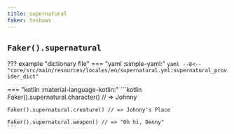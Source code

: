 ```yaml
---
title: supernatural
faker: tvshows
---
```


## `Faker().supernatural`

??? example "dictionary file"
    === "yaml :simple-yaml:"
        ```yaml
        --8<-- "core/src/main/resources/locales/en/supernatural.yml:supernatural_provider_dict"
        ```

=== "kotlin :material-language-kotlin:"
    ```kotlin
    Faker().supernatural.character() // => Johnny

    Faker().supernatural.creature() // => Johnny's Place

    Faker().supernatural.weapon() // => "Oh hi, Denny"
    ```
